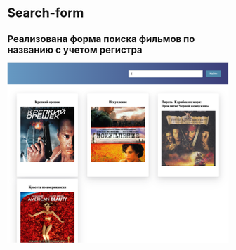 # Search-form
## Реализована форма поиска фильмов по названию с учетом регистра
![alt text](/view.png)
